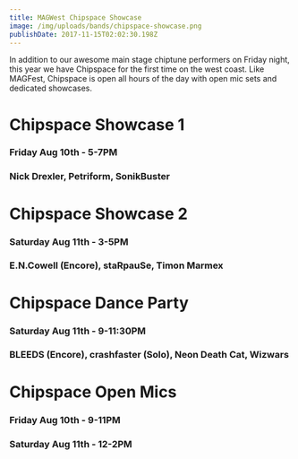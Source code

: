 ```yaml
---
title: MAGWest Chipspace Showcase
image: /img/uploads/bands/chipspace-showcase.png
publishDate: 2017-11-15T02:02:30.198Z
---
```

In addition to our awesome main stage chiptune performers on Friday night, this year we have Chipspace for the first time on the west coast. Like MAGFest, Chipspace is open all hours of the day with open mic sets and dedicated showcases.

# Chipspace Showcase 1
### Friday Aug 10th - 5-7PM
### Nick Drexler, Petriform, SonikBuster

# Chipspace Showcase 2
### Saturday Aug 11th - 3-5PM
### E.N.Cowell (Encore), staRpauSe, Timon Marmex

# Chipspace Dance Party
### Saturday Aug 11th - 9-11:30PM
### BLEEDS (Encore), crashfaster (Solo), Neon Death Cat, Wizwars

# Chipspace Open Mics
### Friday Aug 10th - 9-11PM
### Saturday Aug 11th - 12-2PM